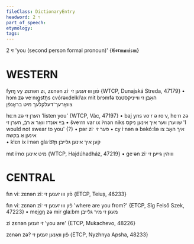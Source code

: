 ```yaml
---
fileClass: DictionaryEntry
headword: זי 2
part_of_speech: 
etymology: 
tags: 
---
```

זי 2
'you (second person formal pronoun)'
{𝕲𝖊𝖗𝖒𝖆𝖓𝖎𝖘𝖒}

WESTERN
========

fyɱ vy zɛnən zɩ, zɛnən ziˑ פֿון וווּ זענען זי {WTCP, Dunajská Streda, 47179}
	•	hɔm zə veˑnɩg̥st͡n̩s cvórəxdelklʲax mit brɔmfə האָבן זי ווייניקסטנס צוואָרעך־דעלקלעך מיט בראָנפֿן

hɛːn zə הערן זי 'listen you' {WTCP, Vác, 47197}
	•	baj yns voˑr ə roˑv, heˑn zə בײַ אונדז וואָר אַ רבֿ, הערן זי
	•	šveˑrn var ɩx iᶦnən niks שווערן ווער איך אינען ניקס 'I would not swear to you' {?}
	•	pər ziˑ פּער זי
	•	cy iˑnən ə bəkóːšə איך האָב צו אינען אַ בקשה  
	•	kʲɛn ix iˑnən glaˑb͡m̩ קען איך אינען גלייבן

mɩt iˑnα מיט אינען {WTCP, Hajdúhadház, 47219}
	•	geˑən ziˑ וווּהין גייען זי

CENTRAL
========

fɩn viː zɛnən ziː פֿון וווּ זענען זי {ETCP, Teiuș, 46233}

fɩn viː zɛnən ziˑ פֿון וווּ זענען זי 'where are you from?' {ETCP, Sîg Felső Szek, 47223}
	•	mejgŋ zə mir glaːbm מעגן זי מיר גלייבן 

zi zɛnən זי זענען 'you are' {ETCP, Mukachevo, 48226}

zɛnən zə? פֿון וואַנען זענען זי {ETCP, Nyzhnya Apsha, 48233}
